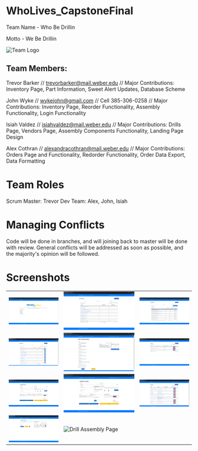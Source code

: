 # WhoLives_CapstoneFinal

Team Name - Who Be Drillin

Motto - We Be Drillin

![Team Logo](https://raw.githubusercontent.com/johnwyke/WhoLives_CapstoneFinal/master/Logo.png)

## Team Members:

Trevor Barker // trevorbarker@mail.weber.edu // Major Contributions: Inventory Page, Part Information, Sweet Alert Updates, Database Scheme

John Wyke // wykejohn@gmail.com // Cell 385-306-0258 // Major Contributions: Inventory Page, Reorder Functionality, Assembly Functionality, Login Functionality

Isiah Valdez // isiahvaldez@mail.weber.edu // Major Contributions: Drills Page, Vendors Page, Assembly Components Functionality, Landing Page Design

Alex Cothran // alexandracothran@mail.weber.edu // Major Contributions: Orders Page and Functionality, Redorder Functionality, Order Data Export, Data Formatting  

# Team Roles
Scrum Master: Trevor
Dev Team: Alex, John, Isiah

# Managing Conflicts
Code will be done in branches, and will joining back to master will be done with review. General conflicts will be addressed as soon as possible, and the majority's opinion will be followed. 

# Screenshots
|                                     |                                     |                                     |
| ----------------------------------- | ----------------------------------- | ----------------------------------- |
| ![Landing page](https://raw.githubusercontent.com/isiahvaldez/WhoLives_CapstoneFinal/master/WhoLives_CapstoneFinal/WhoLives_CapstoneFinal/Documents/Screenshots/WL_LandingPage.PNG) | ![Inventory Page](https://raw.githubusercontent.com/isiahvaldez/WhoLives_CapstoneFinal/master/WhoLives_CapstoneFinal/WhoLives_CapstoneFinal/Documents/Screenshots/WL_Inventory.PNG) | ![Reorder Page](https://raw.githubusercontent.com/isiahvaldez/WhoLives_CapstoneFinal/master/WhoLives_CapstoneFinal/WhoLives_CapstoneFinal/Documents/Screenshots/WL_InventoryReorder.PNG) | 
| ![Assemblies Inventory](https://raw.githubusercontent.com/isiahvaldez/WhoLives_CapstoneFinal/master/WhoLives_CapstoneFinal/WhoLives_CapstoneFinal/Documents/Screenshots/WL_InventoryAssemblies.PNG) | ![Part Information and Assembly Components](https://raw.githubusercontent.com/isiahvaldez/WhoLives_CapstoneFinal/master/WhoLives_CapstoneFinal/WhoLives_CapstoneFinal/Documents/Screenshots/WL_InventoryPartAndAssembly.PNG) | ![Purchase Orders](https://raw.githubusercontent.com/isiahvaldez/WhoLives_CapstoneFinal/master/WhoLives_CapstoneFinal/WhoLives_CapstoneFinal/Documents/Screenshots/WL_Orders.PNG) |
| ![Purchase Order Create](https://raw.githubusercontent.com/isiahvaldez/WhoLives_CapstoneFinal/master/WhoLives_CapstoneFinal/WhoLives_CapstoneFinal/Documents/Screenshots/WL_OrderCreate.PNG) | ![Purchase Order Update](https://raw.githubusercontent.com/isiahvaldez/WhoLives_CapstoneFinal/master/WhoLives_CapstoneFinal/WhoLives_CapstoneFinal/Documents/Screenshots/WL_OrderUpdate.PNG) | ![Vendors Page](https://raw.githubusercontent.com/isiahvaldez/WhoLives_CapstoneFinal/master/WhoLives_CapstoneFinal/WhoLives_CapstoneFinal/Documents/Screenshots/WL_Vendors.PNG) | 
![Vendor Update and Info](https://raw.githubusercontent.com/isiahvaldez/WhoLives_CapstoneFinal/master/WhoLives_CapstoneFinal/WhoLives_CapstoneFinal/Documents/Screenshots/WL_VendorUpdate.PNG) | ![Drill Assembly Page](https://user-images.githubusercontent.com/46535347/118330503-ff046580-b4c4-11eb-9558-0ddef350ec3b.png) |

